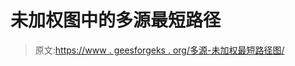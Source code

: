 # 未加权图中的多源最短路径

> 原文:[https://www . geesforgeks . org/多源-未加权最短路径图/](https://www.geeksforgeeks.org/multi-source-shortest-path-in-unweighted-graph/)